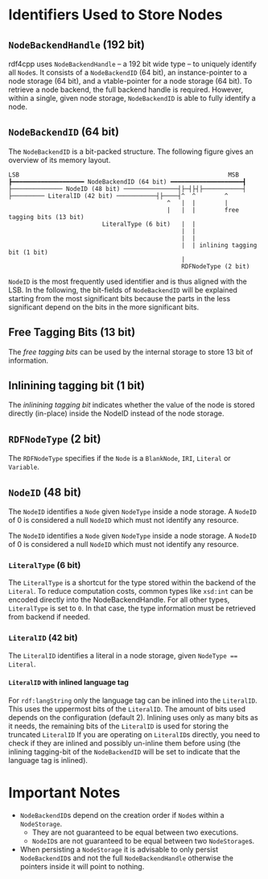 # Identifiers Used to Store Nodes

## `NodeBackendHandle` (192 bit)
rdf4cpp uses `NodeBackendHandle` – a 192 bit wide type – to uniquely identify all `Node`s.
It consists of a `NodeBackendID` (64 bit), an instance-pointer to a node storage (64 bit),
and a vtable-pointer for a node storage (64 bit).
To retrieve a node backend, the full backend handle is required.
However, within a single, given node storage, `NodeBackendID` is able to fully identify a node.

## `NodeBackendID` (64 bit)
The `NodeBackendID` is a bit-packed structure.
The following figure gives an overview of its memory layout.
```
LSB                                                          MSB
┣━━━━━━━━━━━━━━━━━━━━ NodeBackendID (64 bit) ━━━━━━━━━━━━━━━━━━━━┫
├────────────── NodeID (48 bit) ───────────────┤├─┤├┤├───────────┤
├───────── LiteralID (42 bit) ───────────┤├────┤^  ^        ^
                                            ^   |  |        |
                                            |   |  |        free tagging bits (13 bit)
                          LiteralType (6 bit)   |  |        
                                                |  | 
                                                |  |   
                                                |  | inlining tagging bit (1 bit)
                                                |   
                                                RDFNodeType (2 bit)
```

`NodeID` is the most frequently used identifier and is thus aligned with the LSB.
In the following, the bit-fields of `NodeBackendID` will be explained starting from the
most significant bits because the parts in the less significant depend on the bits in the more significant bits.

## Free Tagging Bits (13 bit)
The _free tagging bits_ can be used by the internal storage to store 13 bit of information.

## Inlinining tagging bit (1 bit)
The _inlinining tagging bit_ indicates whether the value of the node is stored directly (in-place) inside the NodeID
instead of the node storage.

## `RDFNodeType` (2 bit)
The `RDFNodeType` specifies if the `Node` is a `BlankNode`, `IRI`, `Literal` or `Variable`.

## `NodeID` (48 bit)
The `NodeID` identifies a `Node` given `NodeType` inside a node storage.
A `NodeID` of 0 is considered a null `NodeID` which must not identify any resource.

The `NodeID` identifies a `Node` given `NodeType` inside a node storage.
A `NodeID` of 0 is considered a null `NodeID` which must not identify any resource.

### `LiteralType` (6 bit)
The `LiteralType` is a shortcut for the type stored within the backend of the `Literal`.
To reduce computation costs, common types like `xsd:int` can be encoded directly into the NodeBackendHandle.
For all other types, `LiteralType` is set to `0`.
In that case, the type information must be retrieved from backend if needed.

### `LiteralID` (42 bit)
The `LiteralID` identifies a literal in a node storage, given `NodeType == Literal`.

#### `LiteralID` with inlined language tag
For `rdf:langString` only the language tag can be inlined into the `LiteralID`.
This uses the uppermost bits of the `LiteralID`. The amount of bits used depends on the configuration (default 2).
Inlining uses only as many bits as it needs, the remaining bits of the `LiteralID` is used for storing the
truncated `LiteralID`
If you are operating on `LiteralID`s directly, you need to check if they are inlined and possibly un-inline them before
using (the inlining tagging-bit of the `NodeBackendID` will be set to indicate that the language tag is inlined).

# Important Notes
- `NodeBackendID`s depend on the creation order if `Node`s within a `NodeStorage`.
  - They are not guaranteed to be equal between two executions.
  - `NodeID`s are not guaranteed to be equal between two `NodeStorage`s.
- When persisting a `NodeStorage` it is advisable to only persist `NodeBackendID`s and 
  not the full `NodeBackendHandle` otherwise the pointers inside it will point to nothing.
